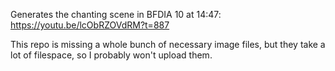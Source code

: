 Generates the chanting scene in BFDIA 10 at 14:47: https://youtu.be/lcObRZOVdRM?t=887

This repo is missing a whole bunch of necessary image files, but they take a lot of filespace, so I probably won't upload them.
